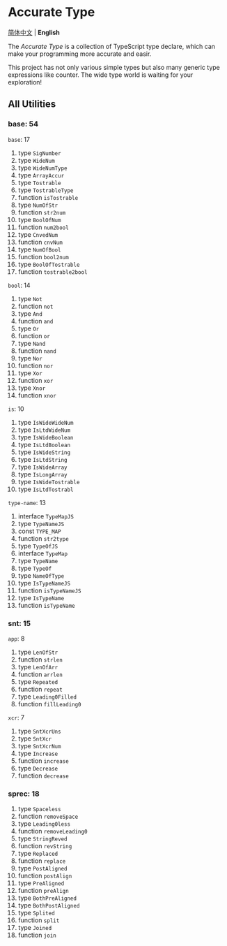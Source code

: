 # Accurate Type

[简体中文](./readme-zh.md) | **English**

The *Accurate Type* is a collection of TypeScript type declare, which can make your programming more accurate and easir.

This project has not only various simple types but also many generic type expressions like counter. The wide type world is waiting for your exploration!

## All Utilities

### base: 54

`base`: 17

1. type `SigNumber`
2. type `WideNum`
3. type `WideNumType`
4. type `ArrayAccur`
5. type `Tostrable`
6. type `TostrableType`
7. function `isTostrable`
8. type `NumOfStr`
9. function `str2num`
10. type `BoolOfNum`
11. function `num2bool`
12. type `CnvedNum`
13. function `cnvNum`
14. type `NumOfBool`
15. function `bool2num`
16. type `BoolOfTostrable`
17. function `tostrable2bool`

`bool`: 14

1. type `Not`
2. function `not`
3. type `And`
4. function `and`
5. type `Or`
6. function `or`
7. type `Nand`
8. function `nand`
9. type `Nor`
10. function `nor`
11. type `Xor`
12. function `xor`
13. type `Xnor`
14. function `xnor`

`is`: 10

1. type `IsWideWideNum`
2. type `IsLtdWideNum`
3. type `IsWideBoolean`
4. type `IsLtdBoolean`
5. type `IsWideString`
6. type `IsLtdString`
7. type `IsWideArray`
8. type `IsLongArray`
9. type `IsWideTostrable`
10. type `IsLtdTostrabl`

`type-name`: 13

1. interface `TypeMapJS`
2. type `TypeNameJS`
3. const `TYPE_MAP`
4. function `str2type`
5. type `TypeOfJS`
6. interface `TypeMap`
7. type `TypeName`
8. type `TypeOf`
9. type `NameOfType`
10. type `IsTypeNameJS`
11. function `isTypeNameJS`
12. type `IsTypeName`
13. function `isTypeName`

### snt: 15

`app`: 8

1. type `LenOfStr`
2. function `strlen`
3. type `LenOfArr`
4. function `arrlen`
5. type `Repeated`
6. function `repeat`
7. type `Leading0Filled`
8. function `fillLeading0`

`xcr`: 7

1. type `SntXcrUns`
2. type `SntXcr`
3. type `SntXcrNum`
4. type `Increase`
5. function `increase`
6. type `Decrease`
7. function `decrease`

### sprec: 18

1. type `Spaceless`
2. function `removeSpace`
3. type `Leading0less`
4. function `removeLeading0`
5. type `StringReved`
6. function `revString`
7. type `Replaced`
8. function `replace`
9. type `PostAligned`
10. function `postAlign`
11. type `PreAligned`
12. function `preAlign`
13. type `BothPreAligned`
14. type `BothPostAligned`
15. type `Splited`
16. function `split`
17. type `Joined`
18. function `join`
